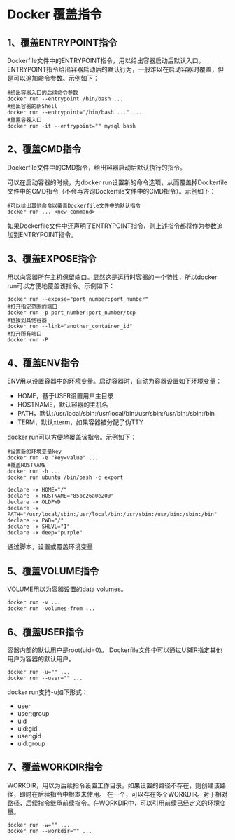 # Docker 覆盖指令

## 1、覆盖ENTRYPOINT指令

Dockerfile文件中的ENTRYPOINT指令，用以给出容器启动后默认入口。
ENTRYPOINT指令给出容器启动后的默认行为，一般难以在启动容器时覆盖，但是可以追加命令参数。示例如下：

```
#给出容器入口的后续命令参数
docker run --entrypoint /bin/bash ...
#给出容器的新Shell
docker run --entrypoint="/bin/bash ..." ...
#重置容器入口
docker run -it --entrypoint="" mysql bash
```

## 2、覆盖CMD指令

Dockerfile文件中的CMD指令，给出容器启动后默认执行的指令。

可以在启动容器的时候，为docker run设置新的命令选项，从而覆盖掉Dockerfile文件中的CMD指令（不会再咨询Dockerfile文件中的CMD指令）。示例如下：

```
#可以给出其他命令以覆盖Dockerfile文件中的默认指令
docker run ... <new_command>
```

如果Dockerfile文件中还声明了ENTRYPOINT指令，则上述指令都将作为参数追加到ENTRYPOINT指令。

## 3、覆盖EXPOSE指令

用以向容器所在主机保留端口。显然这是运行时容器的一个特性，所以docker run可以方便地覆盖该指令。示例如下：

```
docker run --expose="port_number:port_number"
#打开指定范围的端口
docker run -p port_number:port_number/tcp
#链接到其他容器
docker run --link="another_container_id"
#打开所有端口
docker run -P
```

## 4、覆盖ENV指令

ENV用以设置容器中的环境变量。启动容器时，自动为容器设置如下环境变量：

- HOME，基于USER设置用户主目录
- HOSTNAME，默认容器的主机名
- PATH，默认:/usr/local/sbin:/usr/local/bin:/usr/sbin:/usr/bin:/sbin:/bin
- TERM，默认xterm，如果容器被分配了伪TTY

docker run可以方便地覆盖该指令。示例如下：

```
#设置新的环境变量key
docker run -e "key=value" ...
#覆盖HOSTNAME
docker run -h ...
docker run ubuntu /bin/bash -c export
```

```
declare -x HOME="/"
declare -x HOSTNAME="85bc26a0e200"
declare -x OLDPWD
declare -x PATH="/usr/local/sbin:/usr/local/bin:/usr/sbin:/usr/bin:/sbin:/bin"
declare -x PWD="/"
declare -x SHLVL="1"
declare -x deep="purple"
```

通过脚本，设置或覆盖环境变量

## 5、覆盖VOLUME指令

VOLUME用以为容器设置的data volumes。

```
docker run -v ...
docker run -volumes-from ...
```

## 6、覆盖USER指令
容器内部的默认用户是root(uid=0)。
Dockerfile文件中可以通过USER指定其他用户为容器的默认用户。

```
docker run -u="" ...
docker run --user="" ...
```

docker run支持-u如下形式：

- user
- user:group
- uid
- uid:gid
- user:gid
- uid:group

## 7、覆盖WORKDIR指令

WORKDIR，用以为后续指令设置工作目录。如果设置的路径不存在，则创建该路径，即时在后续指令中根本未使用。
在一个，可以存在多个WORKDIR。对于相对路径，后续指令继承前续指令。在WORKDIR中，可以引用前续已经定义的环境变量。

```
docker run -w="" ...
docker run --workdir="" ...
```